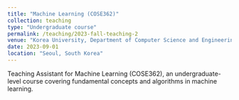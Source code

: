 ```yaml
---
title: "Machine Learning (COSE362)"
collection: teaching
type: "Undergraduate course"
permalink: /teaching/2023-fall-teaching-2
venue: "Korea University, Department of Computer Science and Engineering"
date: 2023-09-01
location: "Seoul, South Korea"
---
```


Teaching Assistant for Machine Learning (COSE362), an undergraduate-level course covering fundamental concepts and algorithms in machine learning.
